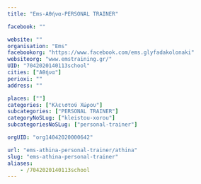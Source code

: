 ```yaml
---
title: "Ems-Αθήνα-PERSONAL TRAINER"

facebook: ""

website: ""
organisation: "Ems"
facebookorg: "https://www.facebook.com/ems.glyfadakolonaki"
websiteorg: "www.emstraining.gr/"
UID: "7042020140113school"
cities: ["Αθήνα"]
perioxi: ""
address: ""

places: [""]
categories: ["Κλειστού Χώρου"]
subcategories: ["PERSONAL TRAINER"]
categoryNoSLug: ["kleistou-xorou"]
subcategoriesNoSLug: ["personal-trainer"]

orgUID: "org14042020000642"

url: "ems-athina-personal-trainer/athina"
slug: "ems-athina-personal-trainer"
aliases:
    - /7042020140113school
---
```






